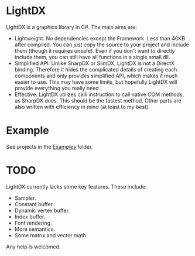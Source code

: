 # LightDX
LightDX is a graphics library in C#. The main aims are:

* Lightweight.
No dependencies except the Framework. Less than 40KB after compiled. You can just
copy the source to your project and include them (though it requires unsafe). Even
if you don't want to directly include them, you can still have all functions in a
single small dll.
* Simplified API.
Unlike SharpDX or SlimDX, LightDX is not a DirectX binding. Therefore it hides
the complicated details of creating each components and only provides simplified
API, which makes it much easier to use. This may have some limits, but hopefully 
LightDX will provide everything you really need.
* Effective. LightDX utilizes calli instruction to call native COM methods, as
SharpDX does. This should be the fastest method. Other parts are also written with
efficiency in mind (at least to my best).

# Example
See projects in the [Examples](Examples) folder.

# TODO
LightDX currently lacks some key features. These include:
* Sampler.
* Constant buffer.
* Dynamic vertex buffer.
* Index buffer.
* Font rendering.
* More semantics.
* Some matrix and vector math.

Any help is welcomed.
